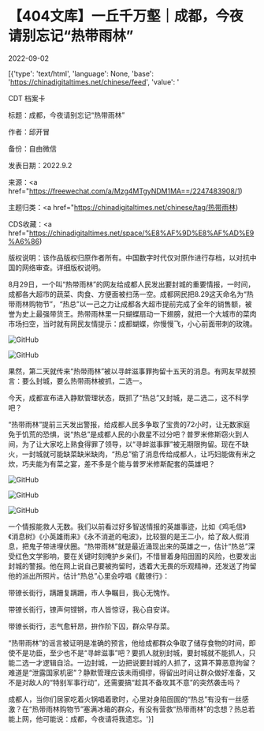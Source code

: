 # 【404文库】一丘千万壑｜成都，今夜请别忘记“热带雨林”

2022-09-02

[{'type': 'text/html', 'language': None, 'base': 'https://chinadigitaltimes.net/chinese/feed', 'value': '

CDT 档案卡

标题：成都，今夜请别忘记“热带雨林”

作者：邱开冒

备份：自由微信

发表日期：2022.9.2

来源：<a href="https://freewechat.com/a/Mzg4MTgyNDM1MA==/2247483908/1)

主题归类：<a href="https://chinadigitaltimes.net/chinese/tag/热带雨林)

CDS收藏：<a href="https://chinadigitaltimes.net/space/%E8%AF%9D%E8%AF%AD%E9%A6%86)

版权说明：该作品版权归原作者所有。中国数字时代仅对原作进行存档，以对抗中国的网络审查。详细版权说明。





8月29日，一个叫“热带雨林”的网友给成都人民发出要封城的重要情报，一时间，成都各大超市的蔬菜、肉食、方便面被扫荡一空。成都网民把8.29这天命名为“热带雨林购物节”，“热总”以一己之力让成都各大超市提前完成了全年的销售额，被誉为史上最强带货王。热带雨林里一只蝴蝶扇动一下翅膀，就把一个大城市的菜肉市场扫空，当时就有网民友情提示：成都蝴蝶，你慢慢飞，小心前面带刺的玫瑰。

![GitHub](https://chinadigitaltimes.net/chinese/files/2022/09/post-686465-631273d63fdb9.png)

![GitHub](https://chinadigitaltimes.net/chinese/files/2022/09/post-686465-631273d9de51a.png)

果然，第二天就传来“热带雨林”被以寻衅滋事罪拘留十五天的消息。有网友早就预言：要么封城，要么热带雨林被抓，二选一。

今天，成都宣布进入静默管理状态，既抓了“热总”又封城，是二选二，这不科学吧？

“热带雨林”提前三天发出警报，给成都人民多争取了宝贵的72小时，让无数家庭免于饥荒的恐惧，说“热总”是成都人民的小救星不过分吧？普罗米修斯窃火到人间，为了让大家吃上熟食得罪了领导，以“寻衅滋事罪”被无期限拘留。现在不缺火，一封城就可能缺菜缺米缺肉，“热总”偷了消息传给成都人，让巧妇能做有米之炊，巧夫能为有菜之宴，差不多是个能与普罗米修斯配套的英雄吧？

![GitHub](https://chinadigitaltimes.net/chinese/files/2022/09/post-686465-631273dd111ef.png)

![GitHub](https://chinadigitaltimes.net/chinese/files/2022/09/post-686465-631273de3e9f8.)

![GitHub](https://chinadigitaltimes.net/chinese/files/2022/09/post-686465-631273dfcb51b.png)

一个情报能救人无数。我们以前看过好多智送情报的英雄事迹，比如《鸡毛信》《消息树》《小英雄雨来》《永不消逝的电波》，比较狠的是王二小，给了敌人假消息，把鬼子带进埋伏圈。“热带雨林”就是最近涌现出来的英雄之一，估计“热总”深受红色文学影响，要在关键时刻掩护乡亲们，不惜冒着身陷囹圄的风险，也要发出封城的警报。他在网上说自己要被拘留时，透着大无畏的乐观精神，还发送了拘留他的派出所照片。估计“热总”心里会哼唱《戴镣行》：



带镣长街行，蹒跚复蹒跚，市人争瞩目，我心无愧怍。

带镣长街行，镣声何铿锵，市人皆惊讶，我心自安详。

带镣长街行，志气愈轩昂，拚作阶下囚，群众早存菜。



“热带雨林”的谣言被证明是准确的预言，他给成都群众争取了储存食物的时间，即使不是功臣，至少也不是“寻衅滋事”吧？要抓人就别封城，要封城就不能抓人，只能二选一才逻辑自洽。一边封城，一边把说要封城的人抓了，这算不算恶意拘留？难道是“泄露国家机密”？静默管理应该未雨绸缪，得留出时间让群众做好准备，又不是对敌人的“特别军事行动”，还需要搞“趁其不备攻其不意”的突然袭击吗？

成都人，当你们居家吃着火锅唱着歌时，心里对身陷囹圄的“热总”有没有一丝感激？在“热带雨林购物节”塞满冰箱的群众，有没有营救“热带雨林”的念想？热总若能上网，他可能说：成都，今夜请将我遗忘。'}]